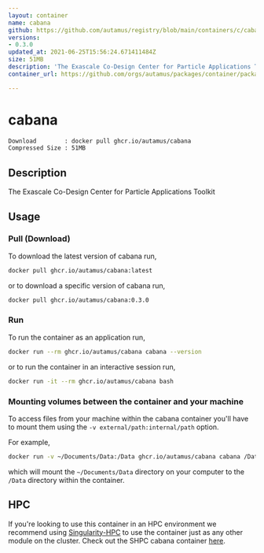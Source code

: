 ```yaml
---
layout: container
name: cabana
github: https://github.com/autamus/registry/blob/main/containers/c/cabana/spack.yaml
versions:
- 0.3.0
updated_at: 2021-06-25T15:56:24.671411484Z
size: 51MB
description: 'The Exascale Co-Design Center for Particle Applications Toolkit '
container_url: https://github.com/orgs/autamus/packages/container/package/cabana

---
```

# cabana
```bash 
Download        : docker pull ghcr.io/autamus/cabana
Compressed Size : 51MB
```

## Description
The Exascale Co-Design Center for Particle Applications Toolkit 

## Usage
### Pull (Download)
To download the latest version of cabana run,

```bash
docker pull ghcr.io/autamus/cabana:latest
```

or to download a specific version of cabana run,

```bash
docker pull ghcr.io/autamus/cabana:0.3.0
```
### Run
To run the container as an application run,
```bash
docker run --rm ghcr.io/autamus/cabana cabana --version
```

or to run the container in an interactive session run,
```bash
docker run -it --rm ghcr.io/autamus/cabana bash
```

### Mounting volumes between the container and your machine
To access files from your machine within the cabana container you'll have to mount them using the `-v external/path:internal/path` option.

For example,
```bash
docker run -v ~/Documents/Data:/Data ghcr.io/autamus/cabana cabana /Data/myData.csv
```
which will mount the `~/Documents/Data` directory on your computer to the `/Data` directory within the container.

## HPC
If you're looking to use this container in an HPC environment we recommend using [Singularity-HPC](https://singularity-hpc.readthedocs.io) to use the container just as any other module on the cluster. Check out the SHPC cabana container [here](https://singularityhub.github.io/singularity-hpc/r/ghcr.io-autamus-cabana/).
